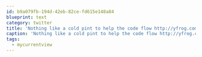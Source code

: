 ```yaml
---
id: b9a079fb-194d-42eb-82ce-fd615e148a84
blueprint: text
category: twitter
title: 'Nothing like a cold pint to help the code flow http://yfrog.com/33k9xqj #mycurrentview'
caption: 'Nothing like a cold pint to help the code flow http://yfrog.com/33k9xqj <span class="hashtag hashtag_local">#<a href="http://tweettemp.darylchymko.ca/?tag=mycurrentview">mycurrentview</a>'
tags:
  - mycurrentview
---
```

